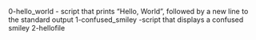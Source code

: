 0-hello_world - script that prints “Hello, World”, followed by a new line to the standard output
1-confused_smiley -script that displays a confused smiley
2-hellofile

